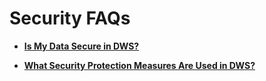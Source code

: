 # Security FAQs<a name="dws_03_0021"></a>

-   **[Is My Data Secure in DWS?](is-my-data-secure-in-dws.md)**  

-   **[What Security Protection Measures Are Used in DWS?](what-security-protection-measures-are-used-in-dws.md)**  


